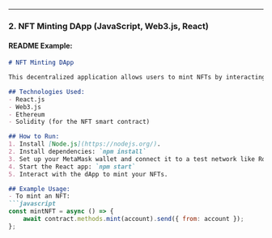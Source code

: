 
---

### 2. **NFT Minting DApp (JavaScript, Web3.js, React)**

#### README Example:
```markdown
# NFT Minting DApp

This decentralized application allows users to mint NFTs by interacting with an Ethereum smart contract. The DApp connects with MetaMask to facilitate minting.

## Technologies Used:
- React.js
- Web3.js
- Ethereum
- Solidity (for the NFT smart contract)

## How to Run:
1. Install [Node.js](https://nodejs.org/).
2. Install dependencies: `npm install`
3. Set up your MetaMask wallet and connect it to a test network like Ropsten.
4. Start the React app: `npm start`
5. Interact with the dApp to mint your NFTs.

## Example Usage:
- To mint an NFT:
```javascript
const mintNFT = async () => {
    await contract.methods.mint(account).send({ from: account });
};
